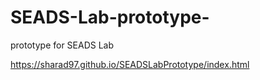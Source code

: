 # SEADS-Lab-prototype-
prototype for SEADS Lab

https://sharad97.github.io/SEADSLabPrototype/index.html
